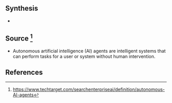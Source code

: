 ## Synthesis
- 
## Source [^1]
- Autonomous artificial intelligence (AI) agents are intelligent systems that can perform tasks for a user or system without human intervention.
## References

[^1]: https://www.techtarget.com/searchenterpriseai/definition/autonomous-AI-agents